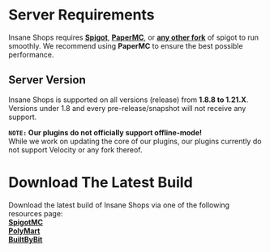 # Server Requirements
Insane Shops requires **[Spigot](https://getbukkit.org/download/spigot)**, **[PaperMC](https://papermc.io/downloads)**, or **[any other fork](https://github.com/Anything-Minecraft-Team/anything-minecraft/blob/main/docs/server/info/lists/server_software.md)** of spigot to run smoothly. We recommend using **PaperMC** to ensure the best possible performance.
<br>

## Server Version
Insane Shops is supported on all versions (release) from **1.8.8 to 1.21.X**. Versions under 1.8 and every pre-release/snapshot will not receive any support.
<br>

**`NOTE:` Our plugins do not officially support offline-mode!**
<br>
While we work on updating the core of our plugins, our plugins currently do not support Velocity or any fork thereof. 
<br>

# Download The Latest Build
Download the latest build of Insane Shops via one of the following resources page:
<br>
**[SpigotMC](https://www.spigotmc.org/resources/insane-shops.67352/)**
<br>
**[PolyMart](https://polymart.org/product/1202/insane-shops)**
<br>
**[BuiltByBit](https://builtbybit.com/resources/insane-shops.19032/)**
